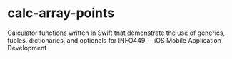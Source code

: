 # calc-array-points
Calculator functions written in Swift that demonstrate the use of generics, tuples, dictionaries, and optionals for INFO449 -- iOS Mobile Application Development
